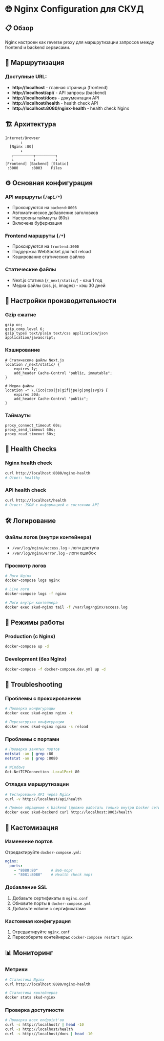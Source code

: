 # 🌐 Nginx Configuration для СКУД

## 📋 Обзор

Nginx настроен как reverse proxy для маршрутизации запросов между frontend и backend сервисами.

## 🔗 Маршрутизация

### Доступные URL:

- **http://localhost** - главная страница (frontend)
- **http://localhost/api/** - API запросы (backend)
- **http://localhost/docs** - документация API
- **http://localhost/health** - health check API
- **http://localhost:8080/nginx-health** - health check Nginx

## 🏗️ Архитектура

```
Internet/Browser
       ↓
  [Nginx :80]
       ↓
   ┌─────────┬─────────┐
   ↓         ↓         ↓
[Frontend] [Backend] [Static]
 :3000      :8003    Files
```

## ⚙️ Основная конфигурация

### API маршруты (`/api/*`)
- Проксируются на `backend:8003`
- Автоматическое добавление заголовков
- Настроены таймауты (60s)
- Включена буферизация

### Frontend маршруты (`/*`)
- Проксируются на `frontend:3000`
- Поддержка WebSocket для hot reload
- Кэширование статических файлов

### Статические файлы
- Next.js статика (`/_next/static/`) - кэш 1 год
- Медиа файлы (css, js, images) - кэш 30 дней

## 🔧 Настройки производительности

### Gzip сжатие
```nginx
gzip on;
gzip_comp_level 6;
gzip_types text/plain text/css application/json application/javascript;
```

### Кэширование
```nginx
# Статические файлы Next.js
location /_next/static/ {
    expires 1y;
    add_header Cache-Control "public, immutable";
}

# Медиа файлы
location ~* \.(ico|css|js|gif|jpe?g|png|svg)$ {
    expires 30d;
    add_header Cache-Control "public";
}
```

### Таймауты
```nginx
proxy_connect_timeout 60s;
proxy_send_timeout 60s;
proxy_read_timeout 60s;
```

## 🏥 Health Checks

### Nginx health check
```bash
curl http://localhost:8080/nginx-health
# Ответ: healthy
```

### API health check
```bash
curl http://localhost/health
# Ответ: JSON с информацией о состоянии API
```

## 🛠️ Логирование

### Файлы логов (внутри контейнера)
- `/var/log/nginx/access.log` - логи доступа
- `/var/log/nginx/error.log` - логи ошибок

### Просмотр логов
```bash
# Логи Nginx
docker-compose logs nginx

# Live логи
docker-compose logs -f nginx

# Логи внутри контейнера
docker exec skud-nginx tail -f /var/log/nginx/access.log
```

## 🔄 Режимы работы

### Production (с Nginx)
```bash
docker-compose up -d
```

### Development (без Nginx)
```bash
docker-compose -f docker-compose.dev.yml up -d
```

## 🚨 Troubleshooting

### Проблемы с проксированием
```bash
# Проверка конфигурации
docker exec skud-nginx nginx -t

# Перезагрузка конфигурации
docker exec skud-nginx nginx -s reload
```

### Проблемы с портами
```bash
# Проверка занятых портов
netstat -an | grep :80
netstat -an | grep :8080

# Windows
Get-NetTCPConnection -LocalPort 80
```

### Отладка маршрутизации
```bash
# Тестирование API через Nginx
curl -v http://localhost/api/health

# Прямое обращение к backend (должно работать только внутри Docker сети)
docker exec skud-backend curl http://localhost:8003/health
```

## 🔧 Кастомизация

### Изменение портов
Отредактируйте `docker-compose.yml`:
```yaml
nginx:
  ports:
    - "8080:80"      # Веб-порт
    - "8081:8080"    # Health check порт
```

### Добавление SSL
1. Добавьте сертификаты в `nginx.conf`
2. Обновите порты в `docker-compose.yml`
3. Добавьте volume с сертификатами

### Кастомная конфигурация
1. Отредактируйте `nginx.conf`
2. Пересоберите контейнеры: `docker-compose restart nginx`

## 📊 Мониторинг

### Метрики
```bash
# Статистика Nginx
curl http://localhost:8080/nginx-health

# Статистика контейнеров
docker stats skud-nginx
```

### Проверка доступности
```bash
# Проверка всех endpoint'ов
curl -s http://localhost/ | head -10
curl -s http://localhost/health
curl -s http://localhost/docs | head -10
```